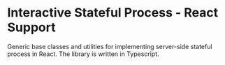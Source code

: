 # Interactive Stateful Process - React Support

Generic base classes and utilities for implementing server-side stateful process
in React. The library is written in Typescript.
